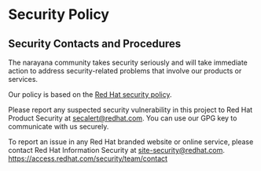 # Security Policy 
 
## Security Contacts and Procedures

The narayana community takes security seriously and will take immediate action to address security-related problems that involve our products or services.

Our policy is based on the [Red Hat security policy](https://access.redhat.com/security/team/contact).
 
Please report any suspected security vulnerability in this project to Red Hat Product Security at secalert@redhat.com. You can use our GPG key to communicate with us securely.
 
To report an issue in any Red Hat branded website or online service, please contact Red Hat Information Security at site-security@redhat.com.
https://access.redhat.com/security/team/contact

